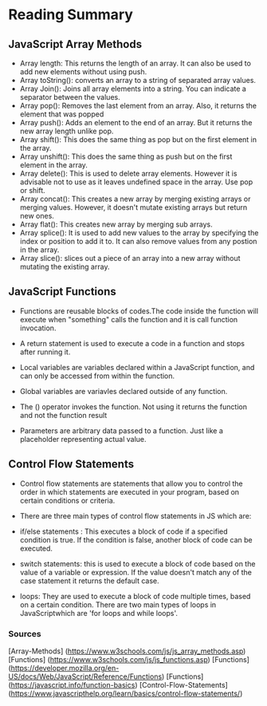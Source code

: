 # Reading Summary

## JavaScript Array Methods

- Array length: This returns the length of an array. It can also be used to add new elements without using push.
- Array toString(): converts an array to a string of separated array values.
- Array Join(): Joins all array elements into a string. You can indicate a separator between the values.
- Array pop(): Removes the last element from an array. Also, it returns the element that was popped
- Array push(): Adds an element to the end of an array. But it returns the new array length unlike pop.
- Array shift(): This does the same thing as pop but on the first element in the array.
- Array unshift(): This does the same thing as push but on the first element in the array.
- Array delete(): This is used to delete array elements. However it is advisable not to use as it leaves undefined space in the array. Use pop or shift.
- Array concat(): This creates a new array by merging existing arrays or merging values. However, it doesn't mutate existing arrays but return new ones.
- Array flat(): This creates new array by merging sub arrays.
- Array splice(): It is used to add new values to the array by specifying the index or position to add it to. It can also remove values from any postion in the array.
- Array slice(): slices out a piece of an array into a new array without mutating the existing array.

## JavaScript Functions

- Functions are reusable blocks of codes.The code inside the function will execute when "something" calls the function and it is call function invocation.

- A return statement is used to execute a code in a function and stops after running it.

- Local variables are variables declared within a JavaScript function, and can only be accessed from within the function.

- Global variables are variavles declared outside of any function.

- The () operator invokes the function. Not using it returns the function and not the function result

- Parameters are arbitrary data passed to a function. Just like a placeholder representing actual value.

## Control Flow Statements

- Control flow statements are statements that allow you to control the order in which statements are executed in your program, based on certain conditions or criteria.

- There are three main types of control flow statements in
  JS which are:

- if/else statements : This executes a block of code if a specified condition is true. If the condition is false, another block of code can be executed.
- switch statements: this is used to execute a block of code based on the value of a variable or expression. If the value doesn't match any of the case statement it returns the default case.
- loops: They are used to execute a block of code multiple times, based on a certain condition. There are two main types of loops in JavaScriptwhich are 'for loops and while loops'.

### Sources

[Array-Methods] (https://www.w3schools.com/js/js_array_methods.asp)
[Functions] (https://www.w3schools.com/js/js_functions.asp)
[Functions] (https://developer.mozilla.org/en-US/docs/Web/JavaScript/Reference/Functions)
[Functions] (https://javascript.info/function-basics)
[Control-Flow-Statements] (https://www.javascripthelp.org/learn/basics/control-flow-statements/)
